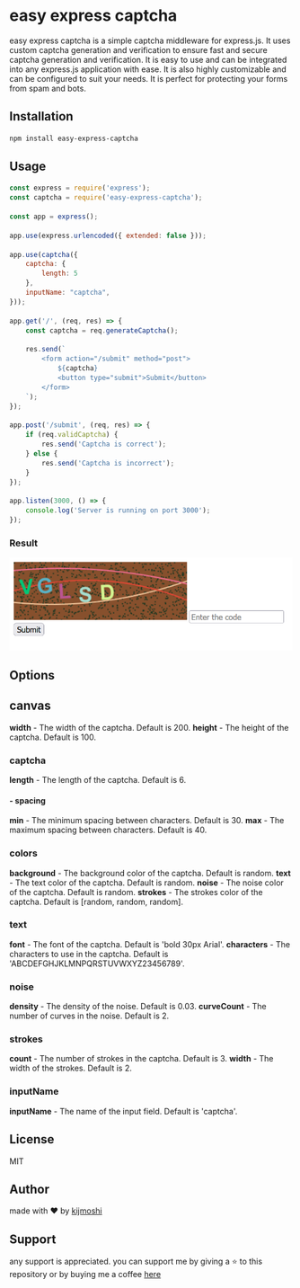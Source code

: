 <h1>
    easy express captcha
</h1>

 
easy express captcha is a simple captcha middleware for express.js. It uses custom captcha generation and verification to ensure fast and secure captcha generation and verification. It is easy to use and can be integrated into any express.js application with ease. It is also highly customizable and can be configured to suit your needs. It is perfect for protecting your forms from spam and bots.

## Installation
```bash
npm install easy-express-captcha
```

## Usage
```javascript
const express = require('express');
const captcha = require('easy-express-captcha');

const app = express();

app.use(express.urlencoded({ extended: false }));

app.use(captcha({
    captcha: {
        length: 5
    },
    inputName: "captcha",
}));

app.get('/', (req, res) => {
    const captcha = req.generateCaptcha();

    res.send(`
        <form action="/submit" method="post">
            ${captcha}
            <button type="submit">Submit</button>
        </form>
    `);
});

app.post('/submit', (req, res) => {
    if (req.validCaptcha) {
        res.send('Captcha is correct');
    } else {
        res.send('Captcha is incorrect');
    }
});

app.listen(3000, () => {
    console.log('Server is running on port 3000');
});
```

### Result
![](/preview.png)


## Options


## canvas
**width** - The width of the captcha. Default is 200.
**height** - The height of the captcha. Default is 100.

### captcha
**length** - The length of the captcha. Default is 6.
#### - spacing
**min** - The minimum spacing between characters. Default is 30.
**max** - The maximum spacing between characters. Default is 40.

### colors
**background** - The background color of the captcha. Default is random.
**text** - The text color of the captcha. Default is random.
**noise** - The noise color of the captcha. Default is random.
**strokes** - The strokes color of the captcha. Default is [random, random, random].

### text
**font** - The font of the captcha. Default is 'bold 30px Arial'.
**characters** - The characters to use in the captcha. Default is 'ABCDEFGHJKLMNPQRSTUVWXYZ23456789'.

### noise
**density** - The density of the noise. Default is 0.03.
**curveCount** - The number of curves in the noise. Default is 2.

### strokes
**count** - The number of strokes in the captcha. Default is 3.
**width** - The width of the strokes. Default is 2.

### inputName
**inputName** - The name of the input field. Default is 'captcha'.

## License
MIT

## Author
made with ❤️ by [kijmoshi](https://kijmoshi.xyz)

## Support
any support is appreciated. you can support me by giving a ⭐ to this repository or by buying me a coffee [here](https://www.buymeacoffee.com/kijmoshi)